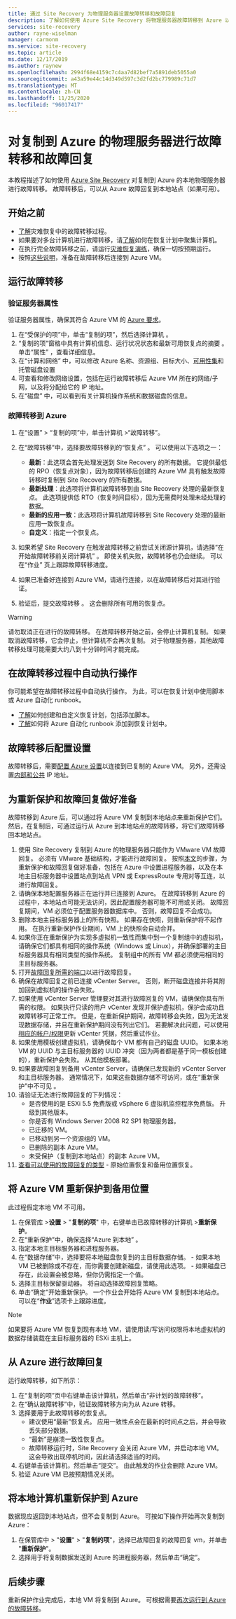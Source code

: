 ```yaml
---
title: 通过 Site Recovery 为物理服务器设置故障转移和故障回复
description: 了解如何使用 Azure Site Recovery 将物理服务器故障转移到 Azure 以及故障回复到本地站点以进行灾难恢复
services: site-recovery
author: rayne-wiselman
manager: carmonm
ms.service: site-recovery
ms.topic: article
ms.date: 12/17/2019
ms.author: raynew
ms.openlocfilehash: 2994f68e4159c7c4aa7d82bef7a5891deb5055a0
ms.sourcegitcommit: a43a59e44c14d349d597c3d2fd2bc779989c71d7
ms.translationtype: MT
ms.contentlocale: zh-CN
ms.lasthandoff: 11/25/2020
ms.locfileid: "96017417"
---
```

# <a name="fail-over-and-fail-back-physical-servers-replicated-to-azure"></a>对复制到 Azure 的物理服务器进行故障转移和故障回复

本教程描述了如何使用 [Azure Site Recovery](site-recovery-overview.md) 对复制到 Azure 的本地物理服务器进行故障转移。 故障转移后，可以从 Azure 故障回复到本地站点（如果可用）。

## <a name="before-you-start"></a>开始之前

- [了解](failover-failback-overview.md)灾难恢复中的故障转移过程。
- 如果要对多台计算机进行故障转移，请[了解](recovery-plan-overview.md)如何在恢复计划中聚集计算机。
- 在执行完全故障转移之前，请运行[灾难恢复演练](site-recovery-test-failover-to-azure.md)，确保一切按预期运行。
- 按照[这些说明](site-recovery-failover.md#prepare-to-connect-after-failover)，准备在故障转移后连接到 Azure VM。



## <a name="run-a-failover"></a>运行故障转移

### <a name="verify-server-properties"></a>验证服务器属性

验证服务器属性，确保其符合 Azure VM 的 [Azure 要求](vmware-physical-azure-support-matrix.md#replicated-machines)。

1. 在“受保护的项”中，单击“复制的项”，然后选择计算机   。
2. “复制的项”窗格中具有计算机信息、运行状况状态和最新可用恢复点的摘要  。 单击“属性”  ，查看详细信息。
3. 在“计算和网络”  中，可以修改 Azure 名称、资源组、目标大小、[可用性集](../virtual-machines/windows/tutorial-availability-sets.md)和托管磁盘设置
4. 可查看和修改网络设置，包括在运行故障转移后 Azure VM 所在的网络/子网，以及将分配给它的 IP 地址。
5. 在“磁盘”  中，可以看到有关计算机操作系统和数据磁盘的信息。

### <a name="fail-over-to-azure"></a>故障转移到 Azure

1. 在“设置” > “复制的项”中，单击计算机 >“故障转移”。
2. 在“故障转移”中，选择要故障转移到的“恢复点”   。 可以使用以下选项之一：
   - **最新**：此选项会首先处理发送到 Site Recovery 的所有数据。 它提供最低的 RPO（恢复点对象），因为故障转移后创建的 Azure VM 具有触发故障转移时复制到 Site Recovery 的所有数据。
   - **最新处理**：此选项将计算机故障转移到由 Site Recovery 处理的最新恢复点。 此选项提供低 RTO（恢复时间目标），因为无需费时处理未经处理的数据。
   - **最新的应用一致**：此选项将计算机故障转移到 Site Recovery 处理的最新应用一致恢复点。
   - **自定义**：指定一个恢复点。

3. 如果希望 Site Recovery 在触发故障转移之前尝试关闭源计算机，请选择“在开始故障转移前关闭计算机”  。 即使关机失败，故障转移也仍会继续。 可以在“作业”  页上跟踪故障转移进度。
4. 如果已准备好连接到 Azure VM，请进行连接，以在故障转移后对其进行验证。
5. 验证后，提交故障转移  。 这会删除所有可用的恢复点。

> [!WARNING]
> 请勿取消正在进行的故障转移。 在故障转移开始之前，会停止计算机复制。 如果取消故障转移，它会停止，但计算机不会再次复制。
> 对于物理服务器，其他故障转移处理可能需要大约八到十分钟时间才能完成。

## <a name="automate-actions-during-failover"></a>在故障转移过程中自动执行操作

你可能希望在故障转移过程中自动执行操作。 为此，可以在恢复计划中使用脚本或 Azure 自动化 runbook。

- [了解](site-recovery-create-recovery-plans.md)如何创建和自定义恢复计划，包括添加脚本。
- [了解](site-recovery-runbook-automation.md)如何将 Azure 自动化 runbook 添加到恢复计划中。

## <a name="configure-settings-after-failover"></a>故障转移后配置设置

故障转移后，需要[配置 Azure 设置](site-recovery-failover.md#prepare-in-azure-to-connect-after-failover)以连接到已复制的 Azure VM。 另外，还需设置[内部和公共](site-recovery-failover.md#set-up-ip-addressing) IP 地址。

## <a name="prepare-for-reprotection-and-failback"></a>为重新保护和故障回复做好准备

故障转移到 Azure 后，可以通过将 Azure VM 复制到本地站点来重新保护它们。 然后，在复制后，可通过运行从 Azure 到本地站点的故障转移，将它们故障转移回本地站点。

1. 使用 Site Recovery 复制到 Azure 的物理服务器只能作为 VMware VM 故障回复。 必须有 VMware 基础结构，才能进行故障回复。 按照[本文](vmware-azure-prepare-failback.md)的步骤，为重新保护和故障回复做好准备，包括在 Azure 中设置进程服务器，以及在本地主目标服务器中设置站点到站点 VPN 或 ExpressRoute 专用对等互连，以进行故障回复。
2. 请确保本地配置服务器正在运行并已连接到 Azure。 在故障转移到 Azure 的过程中，本地站点可能无法访问，因此配置服务器可能不可用或关闭。 故障回复期间，VM 必须位于配置服务器数据库中。 否则，故障回复不会成功。
3. 删除本地主目标服务器上的所有快照。 如果存在快照，则重新保护将不起作用。  在执行重新保护作业期间，VM 上的快照会自动合并。
4. 如果你正在重新保护为实现多虚拟机一致性而集中到一个复制组中的虚拟机，请确保它们都具有相同的操作系统（Windows 或 Linux），并确保部署的主目标服务器具有相同类型的操作系统。 复制组中的所有 VM 都必须使用相同的主目标服务器。
5. 打开[故障回复所需的端口](vmware-azure-prepare-failback.md#ports-for-reprotectionfailback)以进行故障回复。
6. 确保在故障回复之前已连接 vCenter Server。 否则，断开磁盘连接并将其附加回到虚拟机的操作会失败。
7. 如果使用 vCenter Server 管理要对其进行故障回复的 VM，请确保你具有所需的权限。 如果执行只读的用户 vCenter 发现并保护虚拟机，保护会成功且故障转移可正常工作。 但是，在重新保护期间，故障转移会失败，因为无法发现数据存储，并且在重新保护期间没有列出它们。 若要解决此问题，可以使用[相应的帐户/权限](vmware-azure-tutorial-prepare-on-premises.md#prepare-an-account-for-automatic-discovery)更新 vCenter 凭据，然后重试作业。 
8. 如果使用模板创建虚拟机，请确保每个 VM 都有自己的磁盘 UUID。 如果本地 VM 的 UUID 与主目标服务器的 UUID 冲突（因为两者都是基于同一模板创建的），重新保护会失败。 从其他模板部署。
9. 如果要故障回复到备用 vCenter Server，请确保已发现新的 vCenter Server 和主目标服务器。 通常情况下，如果这些数据存储不可访问，或在“重新保护”中不可见  。
10. 请验证无法进行故障回复的下列情况：
    - 是否使用的是 ESXi 5.5 免费版或 vSphere 6 虚拟机监控程序免费版。 升级到其他版本。
    - 你是否有 Windows Server 2008 R2 SP1 物理服务器。
    - 已迁移的 VM。
    - 已移动到另一个资源组的 VM。
    - 已删除的副本 Azure VM。
    - 未受保护（复制到本地站点）的副本 Azure VM。
10. [查看可以使用的故障回复的类型](concepts-types-of-failback.md) - 原始位置恢复和备用位置恢复。


## <a name="reprotect-azure-vms-to-an-alternate-location"></a>将 Azure VM 重新保护到备用位置

此过程假定本地 VM 不可用。

1. 在保管库 >**设置**  >  "**复制的项**" 中，右键单击已故障转移的计算机 >**重新保护**。
2. 在“重新保护”中，确保选择“Azure 到本地”   。
3. 指定本地主目标服务器和进程服务器。
4. 在“数据存储”中，选择要将本地磁盘恢复到的主目标数据存储。
       - 如果本地 VM 已被删除或不存在，而你需要创建新磁盘，请使用此选项。
       - 如果磁盘已存在，此设置会被忽略，但你仍需指定一个值。
5. 选择主目标保留驱动器。 将自动选择故障回复策略。
6. 单击“确定”开始重新保护。 一个作业会开始将 Azure VM 复制到本地站点。 可以在“**作业**”选项卡上跟踪进度。

> [!NOTE]
> 如果要将 Azure VM 恢复到现有本地 VM，请使用读/写访问权限将本地虚拟机的数据存储装载在主目标服务器的 ESXi 主机上。


## <a name="fail-back-from-azure"></a>从 Azure 进行故障回复

运行故障转移，如下所示：

1. 在“复制的项”页中右键单击该计算机，然后单击“非计划的故障转移”。
2. 在“确认故障转移”中，验证故障转移方向为从 Azure 转移。
3. 选择要用于此故障转移的恢复点。
    - 建议使用“最新”恢复点。 应用一致性点会在最新的时间点之后，并会导致丢失部分数据。
    - “最新”是崩溃一致性恢复点。
    - 故障转移运行时，Site Recovery 会关闭 Azure VM，并启动本地 VM。 这会导致出现停机时间，因此请选择适当的时间。
4. 右键单击该计算机，然后单击“提交”。 由此触发的作业会删除 Azure VM。
5. 验证 Azure VM 已按预期情况关闭。


## <a name="reprotect-on-premises-machines-to-azure"></a>将本地计算机重新保护到 Azure

数据现应返回到本地站点，但不会复制到 Azure。 可按如下操作开始再次复制到 Azure：

1. 在保管库中 > "**设置**" > "**复制的项**"，选择已故障回复的故障回复 vm，并单击 "**重新保护**"。
2. 选择用于将复制数据发送到 Azure 的进程服务器，然后单击“确定”。


## <a name="next-steps"></a>后续步骤

重新保护作业完成后，本地 VM 将复制到 Azure。 可根据需要[再次运行到 Azure 的故障转移](site-recovery-failover.md)。
